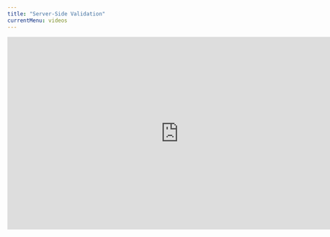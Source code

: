 ```yaml
---
title: "Server-Side Validation"
currentMenu: videos
---
```


<div class="youtube-wrapper"><iframe width="776" height="437" src="https://www.youtube-nocookie.com/embed/Wze7C_N4s5Y?rel=0" frameborder="0" allowfullscreen></iframe></div>
